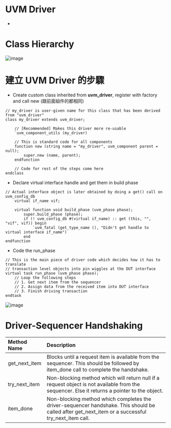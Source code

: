 # UVM Driver
* 
# Class Hierarchy  
![image](https://github.com/user-attachments/assets/9715f947-fdff-45c9-ab61-adcf041694e2)
# 建立 UVM Driver 的步驟
* Create custom class inherited from **uvm_driver**, register with factory and call new   (跟前面組件的都相同)
```
// my_driver is user-given name for this class that has been derived from "uvm_driver"
class my_driver extends uvm_driver;

  	// [Recommended] Makes this driver more re-usable
  	`uvm_component_utils (my_driver)

  	// This is standard code for all components
  	function new (string name = "my_driver", uvm_component parent = null);
    	super.new (name, parent);
  	endfunction

  	// Code for rest of the steps come here
endclass
```
* Declare virtual interface handle and get them in build phase
```
// Actual interface object is later obtained by doing a get() call on uvm_config_db
  	virtual if_name vif;

  	virtual function void build_phase (uvm_phase phase);
  		super.build_phase (phase);
     	if (! uvm_config_db #(virtual if_name) :: get (this, "", "vif", vif)) begin
        	`uvm_fatal (get_type_name (), "Didn't get handle to virtual interface if_name")
     	end
endfunction
```
* Code the run_phase
```
// This is the main piece of driver code which decides how it has to translate
// transaction level objects into pin wiggles at the DUT interface
virtual task run_phase (uvm_phase phase);
	// Loop the following steps
	// 1. Get next item from the sequencer
	// 2. Assign data from the received item into DUT interface
	// 3. Finish driving transaction
endtask
```
![image](https://github.com/user-attachments/assets/831d28f9-2160-4fbb-a330-93c5206b4b24)
# Driver-Sequencer Handshaking

| Method Name | Description |
| :-----| :---- |
| get_next_item | Blocks until a request item is available from the sequencer. This should be followed by item_done call to complete the handshake. |
| try_next_item | Non-blocking method which will return null if a request object is not available from the sequencer. Else it returns a pointer to the object. |
| item_done | Non-blocking method which completes the driver-sequencer handshake. This should be called after get_next_item or a successful try_next_item call. |
